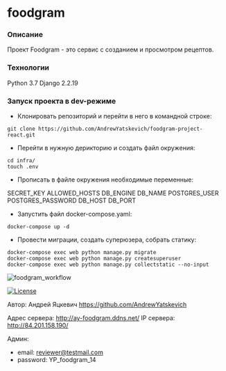 # foodgram

### Описание

Проект Foodgram - это сервис с созданием и просмотром рецептов.

### Технологии

Python 3.7
Django 2.2.19

### Запуск проекта в dev-режиме

- Клонировать репозиторий и перейти в него в командной строке:

```
git clone https://github.com/AndrewYatskevich/foodgram-project-react.git
```

- Перейти в нужную дерикторию и создать файл окружения:

```
cd infra/
touch .env
```

- Прописать в файле окружения необходимые переменные:

SECRET_KEY
ALLOWED_HOSTS
DB_ENGINE
DB_NAME
POSTGRES_USER
POSTGRES_PASSWORD
DB_HOST
DB_PORT

- Запустить файл docker-compose.yaml:

```
docker-compose up -d
```

- Провести миграции, создать суперюзера, собрать статику:

```
docker-compose exec web python manage.py migrate
docker-compose exec web python manage.py createsuperuser
docker-compose exec web python manage.py collectstatic --no-input
```

![foodgram_workflow](https://github.com/AndrewYatskevich/foodgram-project-react/actions/workflows/foodgram_workflow.yml/badge.svg)

[![License](https://img.shields.io/badge/License-Apache_2.0-blue.svg)](https://opensource.org/licenses/Apache-2.0)

Автор: Андрей Яцкевич https://github.com/AndrewYatskevich

Адрес сервера: http://ay-foodgram.ddns.net/
IP сервера: http://84.201.158.190/

Админ:
- email: reviewer@testmail.com
- password: YP_foodgram_14